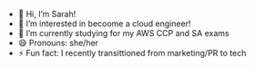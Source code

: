 - 👋 Hi, I’m Sarah!
- 👀 I’m interested in becoome a cloud engineer!
- 🌱 I’m currently studying for my AWS CCP and SA exams
- 😄 Pronouns: she/her
- ⚡ Fun fact: I recently transittioned from marketing/PR to tech

<!---
sarahloren95/sarahloren95 is a ✨ special ✨ repository because its `README.md` (this file) appears on your GitHub profile.
You can click the Preview link to take a look at your changes.
--->
